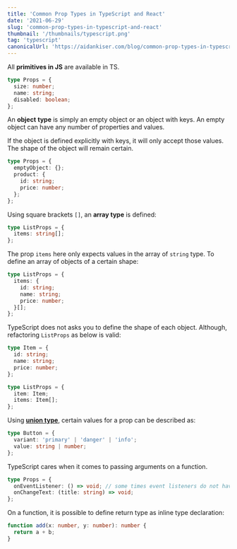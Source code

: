 ```yaml
---
title: 'Common Prop Types in TypeScript and React'
date: '2021-06-29'
slug: 'common-prop-types-in-typescript-and-react'
thumbnail: '/thumbnails/typescript.png'
tag: 'typescript'
canonicalUrl: 'https://aidankiser.com/blog/common-prop-types-in-typescript-and-react'
---
```


All **primitives in JS** are available in TS.

```ts
type Props = {
  size: number;
  name: string;
  disabled: boolean;
};
```

An **object** **type** is simply an empty object or an object with keys. An empty object can have any number of properties and values.

If the object is defined explicitly with keys, it will only accept those values. The shape of the object will remain certain.

```ts
type Props = {
  emptyObject: {};
  product: {
    id: string;
    price: number;
  };
};
```

Using square brackets `[]`, an **array type** is defined:

```ts
type ListProps = {
  items: string[];
};
```

The prop `items` here only expects values in the array of `string` type. To define an array of objects of a certain shape:

```ts
type ListProps = {
  items: {
    id: string;
    name: string;
    price: number;
  }[];
};
```

TypeScript does not asks you to define the shape of each object. Although, refactoring `ListProps` as below is valid:

```ts
type Item = {
  id: string;
  name: string;
  price: number;
};

type ListProps = {
  item: Item;
  items: Item[];
};
```

Using **[union type](https://react-typescript-cheatsheet.netlify.app/docs/basic/troubleshooting/types/#union-types-and-type-guarding)**, certain values for a prop can be described as:

```ts
type Button = {
  variant: 'primary' | 'danger' | 'info';
  value: string | number;
};
```

TypeScript cares when it comes to passing arguments on a function.

```ts
type Props = {
  onEventListener: () => void; // some times event listeners do not have return type
  onChangeText: (title: string) => void;
};
```

On a function, it is possible to define return type as inline type declaration:

```ts
function add(x: number, y: number): number {
  return a + b;
}
```
